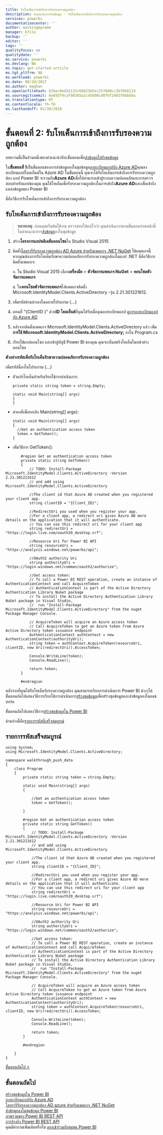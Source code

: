 ```yaml
---
title: รับโทเค็นการเข้าถึงการรับรองความถูกต้อง
description: คำแนะนำการส่งข้อมูล - รับโทเค็นการเข้าถึงการรับรองความถูกต้อง
services: powerbi
documentationcenter: ''
author: markingmyname
manager: kfile
backup: ''
editor: ''
tags: ''
qualityfocus: no
qualitydate: ''
ms.service: powerbi
ms.devlang: NA
ms.topic: get-started-article
ms.tgt_pltfrm: NA
ms.workload: powerbi
ms.date: 08/10/2017
ms.author: maghan
ms.openlocfilehash: b2bec0ed32133c6882365ec257840cc3bf0b6119
ms.sourcegitcommit: 6e693f9caf98385a2c45890cd0fbf2403f0dbb8a
ms.translationtype: HT
ms.contentlocale: th-TH
ms.lasthandoff: 01/30/2018
---
```

# <a name="step-2-get-an-authentication-access-token"></a>ขั้นตอนที่ 2: รับโทเค็นการเข้าถึงการรับรองความถูกต้อง
บทความนี้เป็นส่วนหนึ่งของคำแนะนำทีละขั้นตอนเพื่อ[ส่งข้อมูลไปยังชุดข้อมูล](walkthrough-push-data.md)

ใน**ขั้นตอนที่ 1**เป็นขั้นตอนของการส่งข้อมูลลงในชุดข้อมูล[ลงทะเบียนแอปกับ Azure AD](walkthrough-push-data-register-app-with-azure-ad.md)คุณลงทะเบียนแอปไคลเอ็นต์ใน Azure AD ในขั้นตอนนี้ คุณจะได้รับโทเค็นการเข้าถึงการรับรองความถูกต้อง แอป Power BI จะรวมกับ**Azure AD**เพื่อให้สามารถเข้าสู่ระบบความปลอดภัยและการตรวจสอบสำหรับแอปของคุณ คุณใช้โทเค็นเพื่อรับรองความถูกต้องในการเข้าถึง**Azure AD**และเพื่อเข้าถึงแหล่งข้อมูลของ Power BI

นี่คือวิธีการรับโทเค็นการเข้าถึงการรับรองความถูกต้อง

## <a name="get-an-authentication-access-token"></a>รับโทเค็นการเข้าถึงการรับรองความถูกต้อง
> **หมายเหตุ**: ก่อนคุณเริ่มต้นใช้งาน ตรวจสอบให้แน่ใจว่า คุณดำเนินการตามขั้นตอนก่อนหน้านี้ในคำแนะนำการ[ส่งข้อมูล](walkthrough-push-data.md)ลงในชุดข้อมูล
> 
> 

1. สร้าง**โครงการแอปพลิเคชันคอนโซล**ใน Studio Visual 2015
2. ติดตั้ง[ไลบรารีรับรองความถูกต้อง AD Azure สำหรับแพคเกจ .NET NuGet](https://www.nuget.org/packages/Microsoft.IdentityModel.Clients.ActiveDirectory/) ใช้แพคเกจนี้ หากคุณต้องการรับโทเค็นรักษาความปลอดภัยการรับรองความถูกต้องในแอป .NET นี่คือวิธีการติดตั้งแพคเกจ:
   
     ก. ใน Studio Visual 2015 เลือก**เครื่องมือ** > **ตัวจัดการแพคเกจ NuGet** > **คอนโซลตัวจัดการแพคเกจ**
   
     ข. ใน**คอนโซลตัวจัดการแพคเกจ**ใส่แพคเกจติดตั้ง Microsoft.IdentityModel.Clients.ActiveDirectory -รุ่น 2.21.301221612.
3. เพิ่มรหัสด้านล่างลงในคลาสโปรแกรม {...}
4. แทนที่ "{ClientID }" ด้วย**ID ไคลเอ็นต์**ที่คุณได้รับเมื่อคุณลงทะเบียนแอป ดู[การลงทะเบียนแอปกับ Azure AD](walkthrough-push-data-register-app-with-azure-ad.md)
5. หลังจากติดตั้งแพคเกจ Microsoft.IdentityModel.Clients.ActiveDirectory แล้ว เพิ่ม**การใช้ Microsoft.IdentityModel.Clients.ActiveDirectory;** ลงใน Program.cs
6. เรียกใช้แอปคอนโซล และเข้าสู่บัญชี Power BI ของคุณ คุณจะเห็นสตริงโทเค็นในหน้าต่างคอนโซล

**ตัวอย่างรหัสเพื่อรับโทเค็นรักษาความปลอดภัยการรับรองความถูกต้อง**

เพิ่มรหัสนี้ลงในโปรแกรม {...}

* ตัวแปรโทเค็นสำหรับเรียกใช้การดำเนินการ:
  
  ```
  private static string token = string.Empty;
  
  static void Main(string[] args)
  {
  }
  ```
* ค่าคงที่เพื่อยกเลิก Main(string[] args):
  
  ```
  static void Main(string[] args)
  {
    //Get an authentication access token
    token = GetToken();
  }
  ```
* เพิ่มวิธีการ GetToken():

```
       #region Get an authentication access token
       private static string GetToken()
       {
           // TODO: Install-Package Microsoft.IdentityModel.Clients.ActiveDirectory -Version 2.21.301221612
           // and add using Microsoft.IdentityModel.Clients.ActiveDirectory

           //The client id that Azure AD created when you registered your client app.
           string clientID = "{Client_ID}";

           //RedirectUri you used when you register your app.
           //For a client app, a redirect uri gives Azure AD more details on the application that it will authenticate.
           // You can use this redirect uri for your client app
           string redirectUri = "https://login.live.com/oauth20_desktop.srf";

           //Resource Uri for Power BI API
           string resourceUri = "https://analysis.windows.net/powerbi/api";

           //OAuth2 authority Uri
           string authorityUri = "https://login.windows.net/common/oauth2/authorize";

           //Get access token:
           // To call a Power BI REST operation, create an instance of AuthenticationContext and call AcquireToken
           // AuthenticationContext is part of the Active Directory Authentication Library NuGet package
           // To install the Active Directory Authentication Library NuGet package in Visual Studio,
           //  run "Install-Package Microsoft.IdentityModel.Clients.ActiveDirectory" from the nuget Package Manager Console.

           // AcquireToken will acquire an Azure access token
           // Call AcquireToken to get an Azure token from Azure Active Directory token issuance endpoint
           AuthenticationContext authContext = new AuthenticationContext(authorityUri);
           string token = authContext.AcquireToken(resourceUri, clientID, new Uri(redirectUri)).AccessToken;

           Console.WriteLine(token);
           Console.ReadLine();

           return token;
       }

       #endregion
```

หลังจากที่คุณได้รับโทเค็นรับรองความถูกต้อง คุณสามารถเรียกการดำเนินการ Power BI ต่างๆได้ ขั้นตอนถัดไปแสดงวิธีการเรียกใช้การดำเนินการ[สร้างชุดข้อมูล](https://msdn.microsoft.com/library/mt203562.aspx)เพื่อสร้างชุดข้อมูลและส่งข้อมูลลงในแดชบอร์ด

ขั้นตอนถัดไปแสดงวิธีการ[สร้างชุดข้อมูลใน Power BI](walkthrough-push-data-create-dataset.md)

ด้านล่างนี้คือ[รายการรหัสที่เสร็จสมบูรณ์](#code)

<a name="code"/>

## <a name="complete-code-listing"></a>รายการรหัสเสร็จสมบูรณ์
    using System;
    using Microsoft.IdentityModel.Clients.ActiveDirectory;

    namespace walkthrough_push_data
    {
        class Program
        {
            private static string token = string.Empty;

            static void Main(string[] args)
            {

                //Get an authentication access token
                token = GetToken();

            }

            #region Get an authentication access token
            private static string GetToken()
            {
                // TODO: Install-Package Microsoft.IdentityModel.Clients.ActiveDirectory -Version 2.21.301221612
                // and add using Microsoft.IdentityModel.Clients.ActiveDirectory

                //The client id that Azure AD created when you registered your client app.
                string clientID = "{Client_ID}";

                //RedirectUri you used when you register your app.
                //For a client app, a redirect uri gives Azure AD more details on the application that it will authenticate.
                // You can use this redirect uri for your client app
                string redirectUri = "https://login.live.com/oauth20_desktop.srf";

                //Resource Uri for Power BI API
                string resourceUri = "https://analysis.windows.net/powerbi/api";

                //OAuth2 authority Uri
                string authorityUri = "https://login.windows.net/common/oauth2/authorize";

                //Get access token:
                // To call a Power BI REST operation, create an instance of AuthenticationContext and call AcquireToken
                // AuthenticationContext is part of the Active Directory Authentication Library NuGet package
                // To install the Active Directory Authentication Library NuGet package in Visual Studio,
                //  run "Install-Package Microsoft.IdentityModel.Clients.ActiveDirectory" from the nuget Package Manager Console.

                // AcquireToken will acquire an Azure access token
                // Call AcquireToken to get an Azure token from Azure Active Directory token issuance endpoint
                AuthenticationContext authContext = new AuthenticationContext(authorityUri);
                string token = authContext.AcquireToken(resourceUri, clientID, new Uri(redirectUri)).AccessToken;

                Console.WriteLine(token);
                Console.ReadLine();

                return token;
            }

            #endregion

        }
    }


[ขั้นตอนถัดไป >](walkthrough-push-data-create-dataset.md)

## <a name="next-steps"></a>ขั้นตอนถัดไป
[สร้างชุดข้อมูลใน Power BI](walkthrough-push-data-create-dataset.md)  
[ลงทะเบียนแอปกับ Azure AD](walkthrough-push-data-register-app-with-azure-ad.md)  
[ไลบรารีรับรองความถูกต้อง AD azure สำหรับแพคเกจ .NET NuGet](https://www.nuget.org/packages/Microsoft.IdentityModel.Clients.ActiveDirectory/)  
[ส่งข้อมูลลงในชุดข้อมูล Power BI](walkthrough-push-data.md)  
[ภาพรวมของ Power BI REST API](overview-of-power-bi-rest-api.md)  
[การอ้างอิง Power BI REST API](https://msdn.microsoft.com/library/mt147898.aspx)  
คุณมีคำถามเพิ่มเติมหรือไม่ [ ลองเข้าร่วมกับชุมชน Power BI ](http://community.powerbi.com/)


